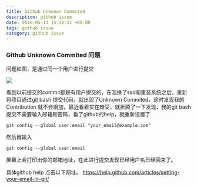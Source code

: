 ```yaml
---
title: Github Unknown Commited
description: github issue
date: 2016-05-13 15:22:51 +08:00
tags: github issue
category: github issue
---
```


### Github Unknown Commited 问题

问题如图，是通过同一个用户进行提交

![](https://raw.githubusercontent.com/huobingli/huobingli.github.io/master/img/commited.png)

看到以前提交的commit都是有用户提交的，在我换了ssd和重装系统之后，重新将项目通过git bash 提交代码，就出现了Unknown Commited，这时发现我的Contribution 就不会增加，最近看着实在难受，就折腾了一下发现，我的git bash 提交不需要输入邮箱和密码，看了github的help，就重新设置了   

```
git config --global user.email "your_email@example.com"
```

然后再输入

```
git config --global user.email
```

屏幕上会打印出你的邮箱地址，在此进行提交发现已经用户名已经回来了。


具体github help 点击以下网址。
https://help.github.com/articles/setting-your-email-in-git/
